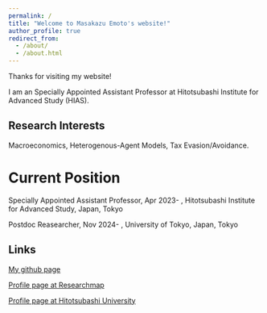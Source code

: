 ```yaml
---
permalink: /
title: "Welcome to Masakazu Emoto's website!"
author_profile: true
redirect_from: 
  - /about/
  - /about.html
---
```


Thanks for visiting my website!

I am an Specially Appointed Assistant Professor at Hitotsubashi Institute for Advanced Study (HIAS).

Research Interests
------
Macroeconomics, Heterogenous-Agent Models, Tax Evasion/Avoidance.

Current Position
======
Specially Appointed Assistant Professor, Apr 2023- , Hitotsubashi Institute for Advanced Study, Japan, Tokyo

Postdoc Reasearcher, Nov 2024- , University of Tokyo, Japan, Tokyo

Links
------
[My github page](https://github.com/Masakazu-Emoto)

[Profile page at Researchmap](https://researchmap.jp/masakazu-emoto)

[Profile page at Hitotsubashi University](https://hri.ad.hit-u.ac.jp/html/100001690_profile_ja.html)
